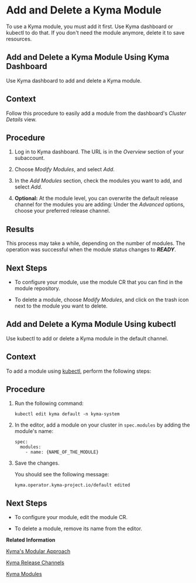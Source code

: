 <!-- loio1b548e9ad4744b978b8b595288b0cb5c -->

# Add and Delete a Kyma Module

To use a Kyma module, you must add it first. Use Kyma dashboard or kubectl to do that. If you don't need the module anymore, delete it to save resources.

<a name="loio83744213890d4efe979d72ce706e1115"/>

<!-- loio83744213890d4efe979d72ce706e1115 -->

## Add and Delete a Kyma Module Using Kyma Dashboard

Use Kyma dashboard to add and delete a Kyma module.



<a name="loio83744213890d4efe979d72ce706e1115__context_mls_vrz_2xb"/>

## Context

Follow this procedure to easily add a module from the dashboard's *Cluster Details* view.



<a name="loio83744213890d4efe979d72ce706e1115__steps_nls_vrz_2xb"/>

## Procedure

1.  Log in to Kyma dashboard. The URL is in the *Overview* section of your subaccount.

2.  Choose *Modify Modules*, and select *Add*.

3.  In the *Add Modules* section, check the modules you want to add, and select *Add*.

4.  **Optional:** At the module level, you can overwrite the default release channel for the modules you are adding: Under the *Advanced* options, choose your preferred release channel.




<a name="loio83744213890d4efe979d72ce706e1115__result_vlq_51k_3xb"/>

## Results

This process may take a while, depending on the number of modules. The operation was successful when the module status changes to ***READY***.



<a name="loio83744213890d4efe979d72ce706e1115__postreq_plv_fkz_2xb"/>

## Next Steps

-   To configure your module, use the module CR that you can find in the module repository.

-   To delete a module, choose *Modify Modules*, and click on the trash icon next to the module you want to delete.


<a name="loio88a8e99e4be945398dae2baa69f8ad30"/>

<!-- loio88a8e99e4be945398dae2baa69f8ad30 -->

## Add and Delete a Kyma Module Using kubectl

Use kubectl to add or delete a Kyma module in the default channel.



<a name="loio88a8e99e4be945398dae2baa69f8ad30__context_rvd_zqz_2xb"/>

## Context

To add a module using [kubectl](https://kubernetes.io/docs/reference/kubectl/), perform the following steps:



<a name="loio88a8e99e4be945398dae2baa69f8ad30__steps_svd_zqz_2xb"/>

## Procedure

1.  Run the following command:

    ```
    kubectl edit kyma default -n kyma-system
    ```

2.  In the editor, add a module on your cluster in `spec.modules` by adding the module's name:

    ```
    spec:
      modules:
        - name: {NAME_OF_THE_MODULE}
    
    ```

3.  Save the changes.

    You should see the following message:

    ```
    kyma.operator.kyma-project.io/default edited
    ```




<a name="loio88a8e99e4be945398dae2baa69f8ad30__postreq_edw_skz_2xb"/>

## Next Steps

-   To configure your module, edit the module CR.

-   To delete a module, remove its name from the editor.


**Related Information**  


[Kyma's Modular Approach](../10-concepts/kyma-s-modular-approach-95a4101.md "With Kyma's modular approach, you can add only the modules you need, instead of a predefined set of components.")

[Kyma Release Channels](../10-concepts/kyma-s-modular-approach-95a4101.md#loio95a410144d7c449687c957da0cc43a0d__section_kyma_release_channels)

[Kyma Modules](../10-concepts/kyma-modules-0dda141.md "With Kyma's modular approach, you can install just the modules you need, instead of a predefined set of components.")

